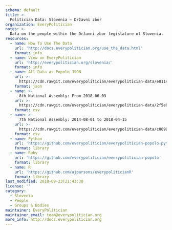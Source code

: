 ```yaml
---
schema: default
title: >-
  Politician Data: Slovenia — Državni zbor
organization: EveryPolitician
notes: >-
  Data on the people within the Državni zbor legislature of Slovenia.
resources:
  - name: How To Use The Data
    url: 'http://docs.everypolitician.org/use_the_data.html'
    format: info
  - name: View on EveryPolitician
    url: 'http://everypolitician.org/slovenia/'
    format: info
  - name: All Data as Popolo JSON
    url: >-
      https://cdn.rawgit.com/everypolitician/everypolitician-data/e0114891f9c3120607990b82a915d2ed939e0b8c/data/Slovenia/National_Assembly/ep-popolo-v1.0.json
    format: json
  - name: >-
      8th National Assembly: From 2018-06-03
    url: >-
      https://cdn.rawgit.com/everypolitician/everypolitician-data/2f5e0cf9d537035a05b0151e8d778813f75ff573/data/Slovenia/National_Assembly/term-8.csv
    format: csv
  - name: >-
      7th National Assembly: 2014-08-01 to 2018-04-15
    url: >-
      https://cdn.rawgit.com/everypolitician/everypolitician-data/c0699882332e880e8f19d930d82e41337d996249/data/Slovenia/National_Assembly/term-7.csv
    format: csv
  - name: Python
    url: 'https://github.com/everypolitician/everypolitician-popolo-python'
    format: library
  - name: Ruby
    url: 'https://github.com/everypolitician/everypolitician-popolo'
    format: library
  - name: R
    url: 'https://github.com/ajparsons/everypoliticianR'
    format: library
last_modified: 2018-09-23T21:43:38
license: ''
category:
  - Slovenia
  - People
  - Groups & Bodies
maintainer: EveryPolitician
maintainer_email: team@everypolitician.org
more_info: http://docs.everypolitician.org
---
```


